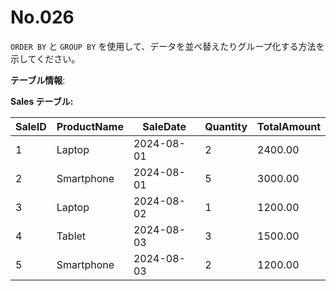 # No.026

`ORDER BY` と `GROUP BY` を使用して、データを並べ替えたりグループ化する方法を示してください。

**テーブル情報**:

**Sales テーブル:**

| SaleID | ProductName  | SaleDate   | Quantity | TotalAmount |
|--------|--------------|------------|----------|-------------|
| 1      | Laptop       | 2024-08-01 | 2        | 2400.00     |
| 2      | Smartphone   | 2024-08-01 | 5        | 3000.00     |
| 3      | Laptop       | 2024-08-02 | 1        | 1200.00     |
| 4      | Tablet       | 2024-08-03 | 3        | 1500.00     |
| 5      | Smartphone   | 2024-08-03 | 2        | 1200.00     |
